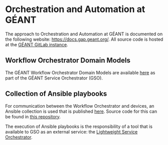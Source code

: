 # Orchestration and Automation at GÉANT

The approach to Orchestration and Automation at GÉANT is documented on the following website: 
<https://docs.gap.geant.org/>. All source code is hosted at the 
[GÉANT GitLab instance](https://gitlab.software.geant.org/goat/gap).

## Workflow Orchestrator Domain Models

The GÉANT Workflow Orchestrator Domain Models are available 
[here](https://gitlab.software.geant.org/goat/gap/geant-service-orchestrator/-/tree/develop/gso/products) as part of the
GÉANT Service Orchestrator (GSO).

## Collection of Ansible playbooks

For communication between the Workflow Orchestrator and devices, an Ansible collection is used that is published
[here](https://galaxy.ansible.com/ui/repo/published/geant/gap_ansible/). Source code for this can be found in 
[this repository](https://gitlab.software.geant.org/goat/gap/geant-gap-ansible).

The execution of Ansible playbooks is the responsibility of a tool that is available to GSO as an external service: the
[Lightweight Service Orchestrator](https://gitlab.software.geant.org/goat/gap/lso).
